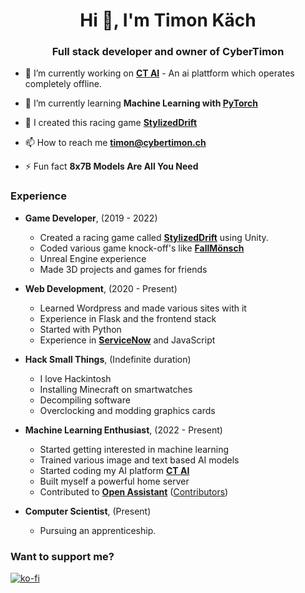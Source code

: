 <h1 align="center">Hi 👋, I'm Timon Käch</h1>
<h3 align="center">Full stack developer and owner of CyberTimon</h3>

- 🔭 I’m currently working on **[CT AI](https://www.ct-ai.ch/)** - An ai plattform which operates completely offline.

- 🌱 I’m currently learning **Machine Learning with [PyTorch](https://pytorch.org/features/)**

- 🚗 I created this racing game **[StylizedDrift](https://cybertimon.ch/stylizeddrift/)**

- 📫 How to reach me **timon@cybertimon.ch**

- ⚡ Fun fact **8x7B Models Are All You Need**

<h3 align="left">Experience</h3>

* **Game Developer**, (2019 - 2022)
  * Created a racing game called **[StylizedDrift](https://cybertimon.ch/stylizeddrift/)** using Unity.
  * Coded various game knock-off's like **[FallMönsch](https://cybertimon.itch.io/fallmoensch)**
  * Unreal Engine experience
  * Made 3D projects and games for friends

* **Web Development**, (2020 - Present)
  * Learned Wordpress and made various sites with it
  * Experience in Flask and the frontend stack
  * Started with Python
  * Experience in **[ServiceNow](https://www.servicenow.com/)** and JavaScript
 
* **Hack Small Things**, (Indefinite duration)
  * I love Hackintosh
  * Installing Minecraft on smartwatches
  * Decompiling software
  * Overclocking and modding graphics cards

* **Machine Learning Enthusiast**, (2022 - Present)
  * Started getting interested in machine learning
  * Trained various image and text based AI models
  * Started coding my AI platform **[CT AI](https://www.ct-ai.ch/)**
  * Built myself a powerful home server
  * Contributed to **[Open Assistant](https://open-assistant.io/)** ([Contributors](https://www.ykilcher.com/oa-contributors))

* **Computer Scientist**, (Present)
  * Pursuing an apprenticeship.

<h3 align="left">Want to support me?</h3>

[![ko-fi](https://ko-fi.com/img/githubbutton_sm.svg)](https://ko-fi.com/cybertimon)
